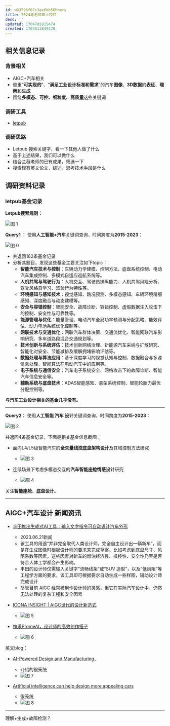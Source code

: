 ```yaml
---
id: w63796f07c3ax6kb56hberv
title: 2024马老师面上项目
desc: ''
updated: 1704785915474
created: 1704613849270
---
```


## **相关信息记录**

### **背景相关**

* AIGC+汽车相关
* 侧重“**可实现的**”、“**满足工业设计标准和需求**”的汽车**图像**、**3D数据**的**表征**、**理解**和**生成**
* 围绕**多模态、可控、细粒度、高质量**这些关键词


### **调研工具**
* [letpub](https://www.letpub.com.cn/?page=grant&name=&person=&no=&company=&addcomment_s1=662&addcomment_s2=914&addcomment_s3=915&money1=&money2=&startTime=2001&endTime=2016&subcategory=&searchsubmit=true&submit.x=61&submit.y=21)



### **调研思路**
* Letpub 搜索关键字，看一下其他人做了什么
* 基于上述结果，我们可以做什么
* 结合兰薇老师的已有成果，筛选一下
* 搜索现有英文论文，综述，思考技术手段是什么


## **调研资料记录**

### **letpub基金记录**

**Letpub搜索规则：**

![图 1](assets/images/b93fc209ff0a5bedc9b7ac7ae6b71d767639f5d0f808f3c6ec7f28c9a32745ab.png)  



**Query1 ：**
使用**人工智能+汽车**关键词查询，时间跨度为**2015-2023**：

![图 0](assets/images/6ff41da48c8f1e361b3898aca73df8d216b2c48cd6e33857ae51aefd98f10d56.png)  


* 共返回162条基金记录
* 分析其题目，发现这些基金主要关注如下topic：
  * **智能汽车技术与控制**：车辆动力学建模、控制方法、底盘系统控制、电动汽车集成控制、多模式自适应巡航系统等。
  * **人机共驾与驾驶行为**：人机交互、驾驶员操纵能力、人机共驾风险分析、驾驶风格自学习、驾驶行为特性等。
  * **环境感知与感知技术**：视觉感知、路况预测、多模态感知、车辆环境精细感知、深度融合与动态建模等。
  * **安全与容错控制**：智能安全、故障诊断、容错控制、虚假数据注入攻击下的控制、安全性与可靠性等。
  * **能源管理与优化**：能量管理、电动汽车全局功率预测与分配策略、能效评估、动力电池系统优化控制等。
  * **网联技术与交通优化**：网联汽车群体决策、交通流优化、智能网联汽车影响研究、多车道路段混合交通规划等。
  * **技术创新与系统评估**：技术创新网络治理、新能源汽车采纳与扩散研究、智能化对安全、节能减排及缓解拥堵影响评估等。
  * **数据处理与算法应用**：基于深度学习的视觉认知与控制、数据融合与多源信息处理、智能算法在电动汽车中的应用等。
  * **电子系统与通信安全**：汽车电子系统安全、网络攻击下的故障诊断、智能汽车信息安全等。
  * **辅助系统与底盘技术**：ADAS智能感知、悬架系统控制、智能轮胎力最优分配控制等。

**与汽车工业设计相关的基金几乎没有。**

---

**Query2：** 使用**人工智能 汽车 设计**关键词查询，时间跨度为**2015-2023**：

![图 2](assets/images/4b07f964e82c7eba0c38a0b43ca67f4e8a537edd7e2f927832778c27a3ac066e.png)  

共返回4条基金记录，下面是相关基金信息截图：


* 面向L4/L5级智能汽车的**全矢量线控底盘架构设计**及其域控制方法研究
  * ![图 3](assets/images/6054f9ea1dc512558efafa565fecc61d483078c76a7157226df180afdf9377d8.png)  

* 连续场景下考虑多模态交互的**汽车智能座舱情感设计**研究
  * ![图 4](assets/images/27dbd81114cef606fad1482dc6afe67a85a608fff798e3f6b44badcc0e22d896.png)  



关注**智能座舱**、**底盘设计**。

---


## AIGC+汽车设计 新闻资讯

* [丰田推出生成式AI工具：输入文字指令可自动设计汽车外形](https://tech.ifeng.com/c/8QnTrb8yoIl)
  * 2023.06.21新闻
  * 该工具的用途“并非完全取代人类设计师，完全自主设计出一辆新车”，而是在生成图像时根据设计师的要求来完成草案。比如考虑到底盘尺寸、风阻系数等因素，这些因素对新车的燃油经济性、操控性、安全性乃至是否符合人体工学都会产生影响。
  * 丰田的设计师仅需输入关键字“流畅线条”或“SUV 造型”，以及“低风阻”等工程学方面的要求，该工具即可根据要求自动生成一些样图，辅助设计师完成设计
  * 尽管目前 AIGC 经常被用作设计师的灵感，但它在实际汽车设计中，仍然无法处理的复杂工程和安全因素



* [ICONA INSIGHT | AIGC世代的设计新范式](https://chejiahao.autohome.com.cn/info/13554142)
  * ![图 5](assets/images/bc69486d9234a0e84fd5382763acf21da265a0fa4657c5a3c1b43650a42bf697.png)  




* [神采PromeAI，设计师的高效创作搭子](https://xueqiu.com/6541651700/258431773)
  * ![图 6](assets/images/e659335fc856ab64bfdde20c474fb1b6523b34f8ca0bca4f9ecb029dedea0e1a.png)  


英文blog：

* [AI-Powered Design and Manufacturing](https://medium.com/bestai/ai-in-the-automotive-industry-the-effect-and-its-future-with-automobiles-eeb21057818d)、
  * 介绍的很笼统
  * ![图 7](assets/images/4a528c5d146c92d03d811d6d4b66ecea8f90895e9b485de1a21d9fb6f79b4502.png)  



* [Artificial intelligence can help design more appealing cars](https://mitsloan.mit.edu/ideas-made-to-matter/artificial-intelligence-can-help-design-more-appealing-cars)
  * 很笼统
  * ![图 8](assets/images/073838c70d353b1b67114d870032d9ae84142b6d026e54197ca1d049fcdb17e2.png)  


---

理解+生成+故障检测？
